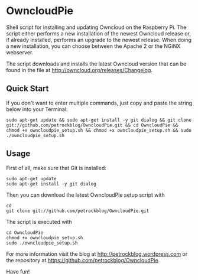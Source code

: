 OwncloudPie
===========

Shell script for installing and updating Owncloud on the Raspberry Pi. The script either performs a new installation of the newest Owncloud release or, if already installed, performs an upgrade to the newest release. When doing a new installation, you can choose between the Apache 2 or the NGiNX webserver. 

The script downloads and installs the latest Owncloud version that can be found in the file at http://owncloud.org/releases/Changelog. 

## Quick Start

If you don't want to enter multiple commands, just copy and paste the string below into your Terminal:

```shell
sudo apt-get update && sudo apt-get install -y git dialog && git clone git://github.com/petrockblog/OwncloudPie.git && cd OwncloudPie && chmod +x owncloudpie_setup.sh && chmod +x owncloudpie_setup.sh && sudo ./owncloudpie_setup.sh
```

## Usage

First of all, make sure that Git is installed:

```shell
sudo apt-get update
sudo apt-get install -y git dialog
```

Then you can download the latest OwncloudPie setup script with

```shell
cd
git clone git://github.com/petrockblog/OwncloudPie.git
```

The script is executed with 

```shell
cd OwncloudPie
chmod +x owncloudpie_setup.sh
sudo ./owncloudpie_setup.sh
```

For more information visit the blog at http://petrockblog.wordpress.com or the repository at https://github.com/petrockblog/OwncloudPie.

Have fun!
